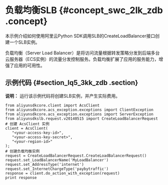 # 负载均衡SLB {#concept_swc_2lk_zdb .concept}

本示例介绍如何使用阿里云Python SDK调用SLB的CreateLoadBalancer接口创建一个SLB实例。

负载均衡（Server Load Balancer）是将访问流量根据转发策略分发到后端多台云服务器（ECS实例）的流量分发控制服务。负载均衡扩展了应用的服务能力，增强了应用的可用性。

## 示例代码 {#section_lq5_3kk_zdb .section}

**说明：** 运行该示例代码将创建SLB实例，并产生实际费用。

```
from aliyunsdkcore.client import AcsClient
from aliyunsdkcore.acs_exception.exceptions import ClientException
from aliyunsdkcore.acs_exception.exceptions import ServerException
from aliyunsdkslb.request.v20140515 import CreateLoadBalancerRequest
# 创建 AcsClient 实例
client = AcsClient(
   "<your-access-key-id>",
   "<your-access-key-secret>",
   "<your-region-id>"
);
# 创建负载均衡实例
request = CreateLoadBalancerRequest.CreateLoadBalancerRequest()
request.set_LoadBalancerName('MyLoadBalancer')
request.set_AddressType('internet')
request.set_InternetChargeType('paybytraffic')
response = client.do_action_with_exception(request)
print response
```

